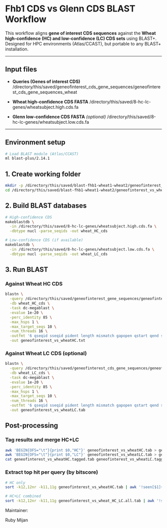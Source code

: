# Fhb1 CDS vs Glenn CDS BLAST Workflow

This workflow aligns **gene of interest CDS sequences** against the **Wheat high-confidence (HC) and low-confidence (LC) CDS sets** using BLAST+.  
Designed for HPC environments (Atlas/CCAST), but portable to any BLAST+ installation.

---

## Input files

- **Queries (Genes of interest CDS)**
/directory/this/saved/geneofinterest_cds_gene_sequences/geneofinterest_cds_gene_sequences_wheat

- **Wheat high-confidence CDS FASTA**
/directory/this/saved/8-hc-lc-genes/wheatsubject.high.cds.fa

- **Glenn low-confidence CDS FASTA** *(optional)*
/directory/this/saved/8-hc-lc-genes/wheatsubject.low.cds.fa


---

## Environment setup
```bash
# Load BLAST module (Atlas/CCAST)
ml blast-plus/2.14.1
```

## 1. Create working folder
```bash
mkdir -p /directory/this/saved/blast-fhb1-wheat1-wheat2/geneofinterest_vs_wheat_cds
cd /directory/this/saved/blast-fhb1-wheat1-wheat2/geneofinterest_vs_wheat_cds
```

## 2. Build BLAST databases
```bash
# High-confidence CDS
makeblastdb \
  -in /directory/this/saved/8-hc-lc-genes/wheatsubject.high.cds.fa \
  -dbtype nucl -parse_seqids -out wheat_HC_cds

# Low-confidence CDS (if available)
makeblastdb \
  -in /directory/this/saved/8-hc-lc-genes/wheatsubject.low.cds.fa \
  -dbtype nucl -parse_seqids -out wheat_LC_cds
```

## 3. Run BLAST
### Against Wheat HC CDS
```bash
blastn \
  -query /directory/this/saved/geneofinterest_gene_sequences/geneofinterest_cds_gene_sequences_wheat \
  -db wheat_HC_cds \
  -task dc-megablast \
  -evalue 1e-20 \
  -perc_identity 85 \
  -max_hsps 1 \
  -max_target_seqs 10 \
  -num_threads 16 \
  -outfmt '6 qseqid sseqid pident length mismatch gapopen qstart qend sstart send evalue bitscore qlen slen' \
  -out geneofinterest_vs_wheatHC.txt
```

### Against Wheat LC CDS (optional)
```bash
blastn \
  -query /directory/this/saved/geneofinterest_cds_gene_sequences/geneofinterest_cds_gene_sequences_wheat \
  -db wheat_LC_cds \
  -task dc-megablast \
  -evalue 1e-20 \
  -perc_identity 85 \
  -max_hsps 1 \
  -max_target_seqs 10 \
  -num_threads 16 \
  -outfmt '6 qseqid sseqid pident length mismatch gapopen qstart qend sstart send evalue bitscore qlen slen' \
  -out geneofinterest_vs_wheatLC.tab
```

## Post-processing
### Tag results and merge HC+LC
```bash
awk 'BEGIN{OFS="\t"}{print $0,"HC"}' geneofinterest_vs_wheatHC.tab > geneofinterest_vs_wheatHC.tagged.tab
awk 'BEGIN{OFS="\t"}{print $0,"LC"}' geneofinterest_vs_wheatLC.tab > geneofinterest_vs_wheatLC.tagged.tab
cat geneofinterest_vs_wheatHC.tagged.tab geneofinterest_vs_wheatLC.tagged.tab > geneofinterest_vs_wheat_HC_LC.all.txt
```

### Extract top hit per query (by bitscore)
```bash
# HC only
sort -k12,12nr -k11,11g geneofinterest_vs_wheatHC.tab | awk '!seen[$1]++' > geneofinterest_vs_wheatHC.top1.tab

# HC+LC combined
sort -k12,12nr -k11,11g geneofinterest_vs_wheat_HC_LC.all.tab | awk '!seen[$1]++' > geneofinterest_vs_wheat_HC_LC.top1.tab
```

Maintainer:

Ruby Mijan



